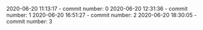 2020-06-20 11:13:17 - commit number: 0
2020-06-20 12:31:36 - commit number: 1
2020-06-20 16:51:27 - commit number: 2
2020-06-20 18:30:05 - commit number: 3
